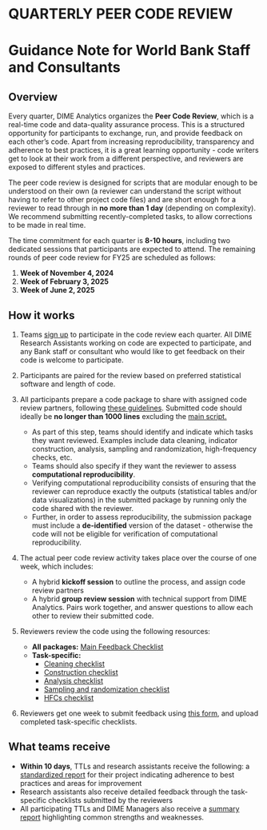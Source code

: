 # QUARTERLY PEER CODE REVIEW
# Guidance Note for World Bank Staff and Consultants

## Overview
Every quarter, DIME Analytics organizes the **Peer Code Review**, which is a real-time code and
data-quality assurance process. This is a structured opportunity for participants to exchange, run,
and provide feedback on each other’s code. Apart from increasing reproducibility, transparency and
adherence to best practices, it is a great learning opportunity - code writers get to look at their work
from a different perspective, and reviewers are exposed to different styles and practices.

The peer code review is designed for scripts that are modular enough to be understood on their own
(a reviewer can understand the script without having to refer to other project code files) and are short
enough for a reviewer to read through in **no more than 1 day** (depending on complexity). We
recommend submitting recently-completed tasks, to allow corrections to be made in real time.

The time commitment for each quarter is **8-10 hours**, including two dedicated sessions that participants are expected to attend. The remaining rounds of peer code review for FY25 are scheduled as follows:
1. **Week of November 4, 2024**
2. **Week of February 3, 2025**
3. **Week of June 2, 2025**

## How it works
1. Teams [sign up](https://survey.wb.surveycto.com/collect/code_review_sign_up?caseid=) to participate in the code review each quarter. All DIME Research Assistants
working on code are expected to participate, and any Bank staff or consultant who would like to
get feedback on their code is welcome to participate.
2. Participants are paired for the review based on preferred statistical software and length of code.
3. All participants prepare a code package to share with assigned code review partners, following [these guidelines](https://github.com/worldbank/dime-standards/blob/master/dime-coding-standards/checklists/Peer%20Code%20Review%20Submission%20Checklist.pdf). Submitted code should ideally be **no longer than 1000 lines** excluding the [main script.](https://github.com/worldbank/wb-reproducible-research-repository/blob/main/resources/main.do)
    - As part of this step, teams should identify and indicate which tasks they want reviewed. Examples include data cleaning, indicator construction, analysis, sampling and randomization, high-frequency checks, etc.
    - Teams should also specify if they want the reviewer to assess **computational reproducibility**.
    - Verifying computational reproducibility consists of ensuring that the reviewer can reproduce exactly the outputs (statistical tables and/or data visualizations) in the submitted package by running only the code shared with the reviewer.
    - Further, in order to assess reproducibility, the submission package must include a **de-identified** version of the dataset - otherwise the code will not be eligible for verification of computational reproducibility.
4. The actual peer code review activity takes place over the course of one week, which includes:
   - A hybrid **kickoff session** to outline the process, and assign code review partners
   - A hybrid **group review session** with technical support from DIME Analytics. Pairs work together, and answer questions to allow each other to review their submitted code.

5. Reviewers review the code using the following resources:
   - **All packages:** [Main Feedback Checklist](https://github.com/worldbank/dime-standards/blob/master/dime-coding-standards/checklists/Reviewer%20Feedback%20Checklist.pdf)
   - **Task-specific:**
     - [Cleaning checklist](https://github.com/worldbank/dime-standards/blob/d9111654531319fe96095d4bf0acf7fa0b66bacd/dime-coding-standards/checklists/Cleaning%20Code%20Review%20Checklist.pdf)
     - [Construction checklist](https://github.com/worldbank/dime-standards/blob/d9111654531319fe96095d4bf0acf7fa0b66bacd/dime-coding-standards/checklists/Construction%20Code%20Review%20Checklist.pdf)
     - [Analysis checklist](https://github.com/worldbank/dime-standards/blob/d9111654531319fe96095d4bf0acf7fa0b66bacd/dime-coding-standards/checklists/Analysis%20Code%20Review%20Checklist.pdf)
     - [Sampling and randomization checklist](https://github.com/worldbank/dime-standards/blob/d9111654531319fe96095d4bf0acf7fa0b66bacd/dime-coding-standards/checklists/Sampling%20and%20Random%20Treatment%20Assignment%20Checklist.pdf)
     - [HFCs checklist](https://github.com/worldbank/dime-standards/blob/d9111654531319fe96095d4bf0acf7fa0b66bacd/dime-coding-standards/checklists/HFCs%20Checklist.pdf)
       
6. Reviewers get one week to submit feedback using [this form](https://survey.wb.surveycto.com/collect/code_review_summary?caseid=), and upload completed task-specific checklists.

## What teams receive
- **Within 10 days**, TTLs and research assistants receive the following: a [standardized report](https://github.com/worldbank/dime-standards/blob/d9111654531319fe96095d4bf0acf7fa0b66bacd/dime-coding-standards/checklists/samples/Sample%20TTL%20Report.pdf) for their project indicating adherence to best practices and areas for improvement 
- Research assistants also receive detailed feedback through the task-specific checklists submitted by the reviewers
- All participating TTLs and DIME Managers also receive a [summary report](https://github.com/worldbank/dime-standards/blob/d9111654531319fe96095d4bf0acf7fa0b66bacd/dime-coding-standards/checklists/samples/Peer%20Code%20Review%20Summary%20-%20FY24%20Q3.pdf) highlighting common strengths and weaknesses. 
